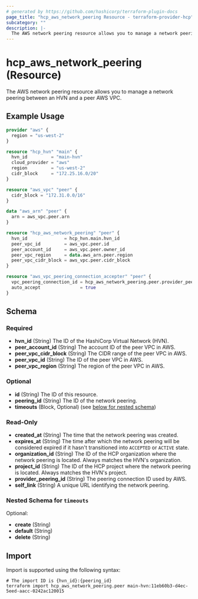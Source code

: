 ```yaml
---
# generated by https://github.com/hashicorp/terraform-plugin-docs
page_title: "hcp_aws_network_peering Resource - terraform-provider-hcp"
subcategory: ""
description: |-
  The AWS network peering resource allows you to manage a network peering between an HVN and a peer AWS VPC.
---
```


# hcp_aws_network_peering (Resource)

The AWS network peering resource allows you to manage a network peering between an HVN and a peer AWS VPC.

## Example Usage

```terraform
provider "aws" {
  region = "us-west-2"
}

resource "hcp_hvn" "main" {
  hvn_id         = "main-hvn"
  cloud_provider = "aws"
  region         = "us-west-2"
  cidr_block     = "172.25.16.0/20"
}

resource "aws_vpc" "peer" {
  cidr_block = "172.31.0.0/16"
}

data "aws_arn" "peer" {
  arn = aws_vpc.peer.arn
}

resource "hcp_aws_network_peering" "peer" {
  hvn_id              = hcp_hvn.main.hvn_id
  peer_vpc_id         = aws_vpc.peer.id
  peer_account_id     = aws_vpc.peer.owner_id
  peer_vpc_region     = data.aws_arn.peer.region
  peer_vpc_cidr_block = aws_vpc.peer.cidr_block
}

resource "aws_vpc_peering_connection_accepter" "peer" {
  vpc_peering_connection_id = hcp_aws_network_peering.peer.provider_peering_id
  auto_accept               = true
}
```

<!-- schema generated by tfplugindocs -->
## Schema

### Required

- **hvn_id** (String) The ID of the HashiCorp Virtual Network (HVN).
- **peer_account_id** (String) The account ID of the peer VPC in AWS.
- **peer_vpc_cidr_block** (String) The CIDR range of the peer VPC in AWS.
- **peer_vpc_id** (String) The ID of the peer VPC in AWS.
- **peer_vpc_region** (String) The region of the peer VPC in AWS.

### Optional

- **id** (String) The ID of this resource.
- **peering_id** (String) The ID of the network peering.
- **timeouts** (Block, Optional) (see [below for nested schema](#nestedblock--timeouts))

### Read-Only

- **created_at** (String) The time that the network peering was created.
- **expires_at** (String) The time after which the network peering will be considered expired if it hasn't transitioned into `ACCEPTED` or `ACTIVE` state.
- **organization_id** (String) The ID of the HCP organization where the network peering is located. Always matches the HVN's organization.
- **project_id** (String) The ID of the HCP project where the network peering is located. Always matches the HVN's project.
- **provider_peering_id** (String) The peering connection ID used by AWS.
- **self_link** (String) A unique URL identifying the network peering.

<a id="nestedblock--timeouts"></a>
### Nested Schema for `timeouts`

Optional:

- **create** (String)
- **default** (String)
- **delete** (String)

## Import

Import is supported using the following syntax:

```shell
# The import ID is {hvn_id}:{peering_id}
terraform import hcp_aws_network_peering.peer main-hvn:11eb60b3-d4ec-5eed-aacc-0242ac120015
```
